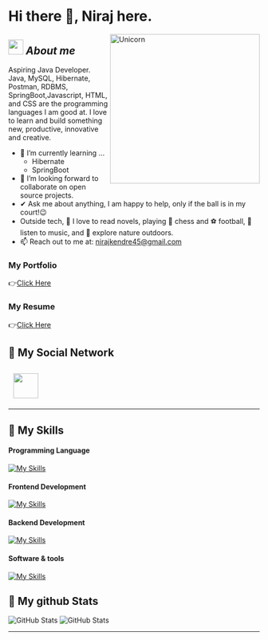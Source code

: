 # Hi there 👋, Niraj here. 

<img align="right" width=300px alt="Unicorn" src="https://media4.giphy.com/media/3o7aCTfyhYawdOXcFW/200w.webp?cid=ecf05e471kvgd7t9ygyepn45l2nripnwhobuf19i6psxe9w4&rid=200w.webp&ct=g" />

## <img src="https://media.giphy.com/media/ObNTw8Uzwy6KQ/giphy.gif" width="30px">&nbsp;***About me***

Aspiring Java Developer.
Java, MySQL, Hibernate, Postman, RDBMS, SpringBoot,Javascript, HTML, and CSS  are the programming languages I am good at. 
I love to learn and build something new, productive, innovative and creative.

- 🌱 I’m currently learning ...
  - Hibernate
  - SpringBoot
- 👯 I’m looking forward to collaborate on open source projects.
- ✔ Ask me about anything, I am happy to help, only if the ball is in my court!😉<br>
- Outside tech, 📖 I love to read novels, playing 👑 chess and ⚽ football, 🎵 listen to music, and 🌴 explore nature outdoors.
- 📫 Reach out to me at: nirajkendre45@gmail.com

<h3>My Portfolio</h3>
<p>👉<a href="" target="_blank">Click Here</a></p>

<h3>My Resume</h3>
<p>👉<a href="" target="_blank">Click Here</a></p>

<h2>👯 My Social Network<h2>
<div>
        <a style="margin-left: 10px;" target="_blank" href="https://www.linkedin.com/in/niraj-kendre-669459219/">
            <img style="width: 50px;height: 50px;" src="https://img.icons8.com/office/2x/linkedin.png" ></a>
 </div>

----------------------------------------------------------------------------------------------------------------------------------------------------

<h2>📝 My Skills</h2>

<h4>Programming Language </h4>

[![My Skills](https://skillicons.dev/icons?i=java,js)](https://skillicons.dev)

<h4>Frontend Development</h4>

[![My Skills](https://skillicons.dev/icons?i=html,css)](https://skillicons.dev)

<h4>Backend Development</h4>

[![My Skills](https://skillicons.dev/icons?i=hibernate,spring,mysql)](https://skillicons.dev)

<h4>Software & tools</h4>

[![My Skills](https://skillicons.dev/icons?i=idea,github,netlify,eclipse)](https://skillicons.dev)

<h2>👀 My github Stats</h2>

<div>  
  <p align="left">
   <div>
   <img src="https://github-readme-streak-stats.herokuapp.com/?user=NirajKendre" alt="GitHub Stats" /> 
    <img src="https://github-readme-stats.vercel.app/api?username=NirajKendre" alt="GitHub Stats" /> 
  </div>
</div>

<div>

---------------------------------------------------------------------------------------------------------------------



